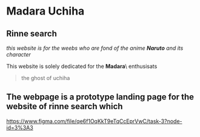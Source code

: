 # Madara Uchiha
## Rinne search 

*this website is for the weebs who are fond of the anime **Naruto** and its character*

This website is solely dedicated for the **Madara**\ enthusisats
> the ghost of uchiha


The webpage is a prototype landing page for the website  of rinne search which 
- 


https://www.figma.com/file/qe6f1OqKkT9eTqCcEprVwC/task-3?node-id=3%3A3
